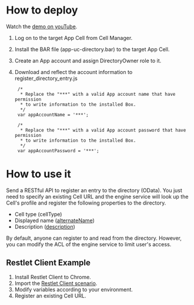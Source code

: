 # How to deploy  
Watch the [demo on youTube](https://www.youtube.com/watch?v=gw7z0rV8ZDo&feature=youtu.be).  
1. Log on to the target App Cell from Cell Manager.  
1. Install the BAR file (app-uc-directory.bar) to the target App Cell.  
1. Create an App account and assign DirectoryOwner role to it.  
1. Download and reflect the account information to register_directory_entry.js  

        /*
         * Replace the "***" with a valid App account name that have permission 
         * to write information to the installed Box.
         */
        var appAccountName = '***';

        /*
         * Replace the "***" with a valid App account password that have permission 
         * to write information to the installed Box.
         */
        var appAccountPassword = '***';

# How to use it  
Send a RESTful API to register an entry to the directory (OData).
You just need to specify an existing Cell URL and the engine service will look up the Cell's profile and register the following properties to the directory.  

- Cell type (cellType)  
- Displayed name ([alternateName](http://schema.org/alternateName))  
- Description ([description](http://schema.org/description))  

By default, anyone can register to and read from the directory. However, you can modify the ACL of the engine service to limit user's access.  

## Restlet Client Example  
1. Install Restlet Client to Chrome.  
1. Import the [Restlet Client scenario](resources/RestletClientScenarios/demo-directory-API.json).  
1. Modify variables according to your environment.  
1. Register an existing Cell URL.  
